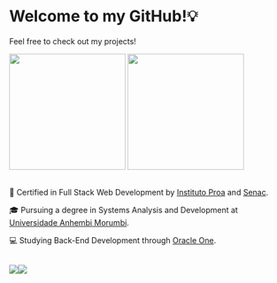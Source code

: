 # Welcome to my GitHub!💡

<p>Feel free to check out my projects!</p>

<div>
  <img height="210em" src="https://github-readme-stats.vercel.app/api?username=GuiRL-dev&show_icons=true&theme=transparent&hide=contribs&title_color=71FC7B&icon_color=71FC7B&border_color=71FC7B&text_color=00e5a3">
  <img height="210em" src="https://github-readme-stats.vercel.app/api/top-langs/?username=GuiRL-dev&theme=transparent&hide=html,css&title_color=71FC7B&border_color=71FC7B&text_color=00e5a3">
</div>

##

<p>🧩 Certified in Full Stack Web Development by <a href="https://www.proa.org.br/">Instituto Proa</a> and <a href="https://www.sp.senac.br/">Senac</a>.</p>
<p>🎓 Pursuing a degree in Systems Analysis and Development at <a href="https://portal.anhembi.br/">Universidade Anhembi Morumbi<a/>.</p>
<p>💻 Studying Back-End Development through <a href="https://www.oracle.com/br/education/oracle-next-education/">Oracle One</a>.</p>

##

<div style="display: flex;">
  <a href="https://www.linkedin.com/in/guilhermerochadev/" target="_blank"><img src="https://img.shields.io/badge/LinkedIn-0077B5?style=for-the-badge&logo=linkedin&logoColor=white"></a>
  <a href="mailto:guirl.dev@gmail.com" target="_blank"><img src="https://img.shields.io/badge/Gmail-D14836?style=for-the-badge&logo=gmail&logoColor=white"></a>
</div>
